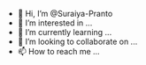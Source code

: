 - 👋 Hi, I’m @Suraiya-Pranto
- 👀 I’m interested in ...
- 🌱 I’m currently learning ...
- 💞️ I’m looking to collaborate on ...
- 📫 How to reach me ...

<!---
Suraiya-Pranto/Suraiya-Pranto is a ✨ special ✨ repository because its `README.md` (this file) appears on your GitHub profile.
You can click the Preview link to take a look at your changes.
--->
